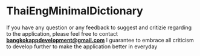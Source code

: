 # ThaiEngMinimalDictionary

If you have any question or any feedback to suggest and critizie regarding to the application, please feel free to contact **bangkokappdevelopment@gmail.com**
I guarantee to embrace all criticism to develop further to make the application better in everyday
